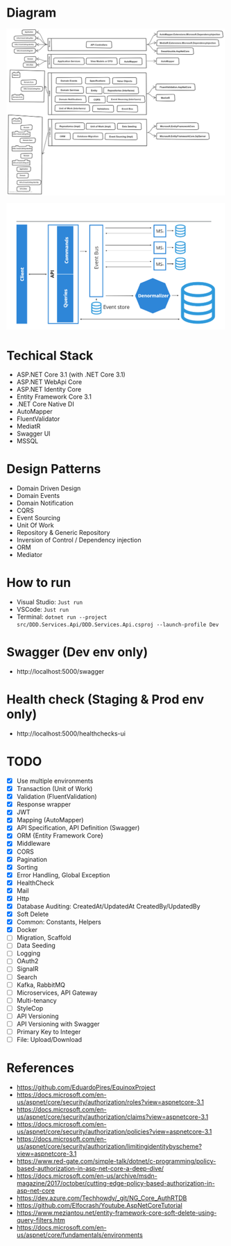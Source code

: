 # Diagram
![](/docs/diagram.jpg)

![](/docs/architecture.png)

# Techical Stack
- ASP.NET Core 3.1 (with .NET Core 3.1)
- ASP.NET WebApi Core
- ASP.NET Identity Core
- Entity Framework Core 3.1
- .NET Core Native DI
- AutoMapper
- FluentValidator
- MediatR
- Swagger UI
- MSSQL

# Design Patterns
- Domain Driven Design
- Domain Events
- Domain Notification
- CQRS
- Event Sourcing
- Unit Of Work
- Repository & Generic Repository
- Inversion of Control / Dependency injection
- ORM
- Mediator

# How to run
- Visual Studio: `Just run`
- VSCode: `Just run`
- Terminal: `dotnet run --project src/DDD.Services.Api/DDD.Services.Api.csproj --launch-profile Dev`

# Swagger (Dev env only)
- http://localhost:5000/swagger

# Health check (Staging & Prod env only)
- http://localhost:5000/healthchecks-ui

# TODO
- [x] Use multiple environments
- [x] Transaction (Unit of Work)
- [x] Validation (FluentValidation)
- [x] Response wrapper
- [x] JWT
- [x] Mapping (AutoMapper)
- [x] API Specification, API Definition (Swagger)
- [x] ORM {Entity Framework Core}
- [x] Middleware
- [x] CORS
- [x] Pagination
- [x] Sorting
- [x] Error Handling, Global Exception
- [x] HealthCheck
- [x] Mail
- [x] Http
- [x] Database Auditing: CreatedAt/UpdatedAt CreatedBy/UpdatedBy
- [x] Soft Delete
- [x] Common: Constants, Helpers
- [x] Docker
- [ ] Migration, Scaffold
- [ ] Data Seeding
- [ ] Logging
- [ ] OAuth2
- [ ] SignalR
- [ ] Search
- [ ] Kafka, RabbitMQ
- [ ] Microservices, API Gateway
- [ ] Multi-tenancy
- [ ] StyleCop
- [ ] API Versioning
- [ ] API Versioning with Swagger
- [ ] Primary Key to Integer
- [ ] File: Upload/Download

# References
- https://github.com/EduardoPires/EquinoxProject
- https://docs.microsoft.com/en-us/aspnet/core/security/authorization/roles?view=aspnetcore-3.1
- https://docs.microsoft.com/en-us/aspnet/core/security/authorization/claims?view=aspnetcore-3.1
- https://docs.microsoft.com/en-us/aspnet/core/security/authorization/policies?view=aspnetcore-3.1
- https://docs.microsoft.com/en-us/aspnet/core/security/authorization/limitingidentitybyscheme?view=aspnetcore-3.1
- https://www.red-gate.com/simple-talk/dotnet/c-programming/policy-based-authorization-in-asp-net-core-a-deep-dive/
- https://docs.microsoft.com/en-us/archive/msdn-magazine/2017/october/cutting-edge-policy-based-authorization-in-asp-net-core
- https://dev.azure.com/Techhowdy/_git/NG_Core_AuthRTDB
- https://github.com/Elfocrash/Youtube.AspNetCoreTutorial
- https://www.meziantou.net/entity-framework-core-soft-delete-using-query-filters.htm
- https://docs.microsoft.com/en-us/aspnet/core/fundamentals/environments
